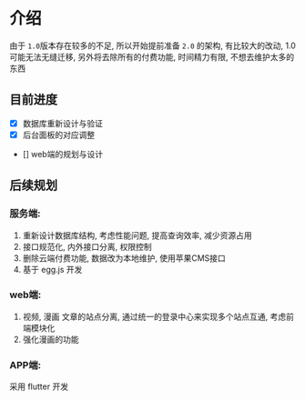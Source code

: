 # 介绍

由于 `1.0`版本存在较多的不足, 所以开始提前准备 `2.0` 的架构, 有比较大的改动, 1.0可能无法无缝迁移, 另外将去除所有的付费功能, 时间精力有限, 不想去维护太多的东西

## 目前进度
- [x] 数据库重新设计与验证
- [x] 后台面板的对应调整
- [] web端的规划与设计

## 后续规划

### 服务端:

1. 重新设计数据库结构, 考虑性能问题, 提高查询效率, 减少资源占用
2. 接口规范化, 内外接口分离, 权限控制
3. 删除云端付费功能, 数据改为本地维护, 使用苹果CMS接口
4. 基于 egg.js 开发

### web端:

1. 视频, 漫画 文章的站点分离, 通过统一的登录中心来实现多个站点互通, 考虑前端模块化
2. 强化漫画的功能

### APP端:

采用 flutter 开发
